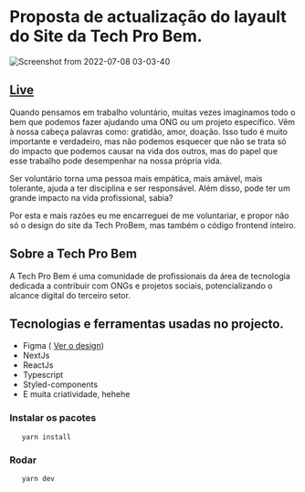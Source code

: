 # Proposta de actualização do layault do Site da Tech Pro Bem.
![Screenshot from 2022-07-08 03-03-40](https://user-images.githubusercontent.com/72309855/177896097-29d74a1c-122d-43a6-8895-20eb8159ae39.png)

## <a href='https://techprobem-delta.vercel.app/'>Live</a>

Quando pensamos em trabalho voluntário, muitas vezes imaginamos todo o bem que podemos fazer ajudando uma ONG ou um projeto específico.
Vêm à nossa cabeça palavras como: gratidão, amor, doação.
Isso tudo é muito importante e verdadeiro, mas não podemos esquecer que não se trata só do impacto
que podemos causar na vida dos outros, mas do papel que esse trabalho pode desempenhar na nossa própria vida. 

Ser voluntário torna uma pessoa mais empática, mais amável, mais tolerante,
ajuda a ter disciplina e ser responsável. Além disso, pode ter um grande impacto na vida profissional, sabia?

Por esta e mais razões eu me encarreguei de me voluntariar, e propor não só o design do site da Tech ProBem, mas também o código frontend inteiro.

## Sobre a Tech Pro Bem
A Tech Pro Bem é uma comunidade de profissionais da área de tecnologia 
dedicada a contribuir com ONGs e projetos sociais, potencializando 
o alcance digital do terceiro setor.

## Tecnologias e ferramentas usadas no projecto.
 - Figma ( <a href='https://www.figma.com/file/9je1KAPWjy5i2d6f4h0yb7/Techprobem?node-id=0%3A1'>Ver o design</a>)
 - NextJs
 - ReactJs
 - Typescript
 - Styled-components
 - E muita criatividade, hehehe
 
 ### Instalar os pacotes

```
   yarn install
```

### Rodar

```
   yarn dev
```


